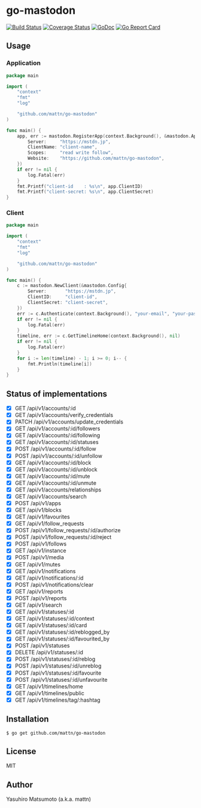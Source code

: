 # go-mastodon

[![Build Status](https://travis-ci.org/mattn/go-mastodon.svg?branch=master)](https://travis-ci.org/mattn/go-mastodon)
[![Coverage Status](https://coveralls.io/repos/github/mattn/go-mastodon/badge.svg?branch=master)](https://coveralls.io/github/mattn/go-mastodon?branch=master)
[![GoDoc](https://godoc.org/github.com/mattn/go-mastodon?status.svg)](http://godoc.org/github.com/mattn/go-mastodon)
[![Go Report Card](https://goreportcard.com/badge/github.com/mattn/go-mastodon)](https://goreportcard.com/report/github.com/mattn/go-mastodon)

## Usage

### Application

```go
package main

import (
	"context"
	"fmt"
	"log"

	"github.com/mattn/go-mastodon"
)

func main() {
	app, err := mastodon.RegisterApp(context.Background(), &mastodon.AppConfig{
		Server:     "https://mstdn.jp",
		ClientName: "client-name",
		Scopes:     "read write follow",
		Website:    "https://github.com/mattn/go-mastodon",
	})
	if err != nil {
		log.Fatal(err)
	}
	fmt.Printf("client-id    : %s\n", app.ClientID)
	fmt.Printf("client-secret: %s\n", app.ClientSecret)
}
```

### Client

```go
package main

import (
	"context"
	"fmt"
	"log"

	"github.com/mattn/go-mastodon"
)

func main() {
	c := mastodon.NewClient(&mastodon.Config{
		Server:       "https://mstdn.jp",
		ClientID:     "client-id",
		ClientSecret: "client-secret",
	})
	err := c.Authenticate(context.Background(), "your-email", "your-password")
	if err != nil {
		log.Fatal(err)
	}
	timeline, err := c.GetTimelineHome(context.Background(), nil)
	if err != nil {
		log.Fatal(err)
	}
	for i := len(timeline) - 1; i >= 0; i-- {
		fmt.Println(timeline[i])
	}
}
```

## Status of implementations

* [x] GET /api/v1/accounts/:id
* [x] GET /api/v1/accounts/verify_credentials
* [x] PATCH /api/v1/accounts/update_credentials
* [x] GET /api/v1/accounts/:id/followers
* [x] GET /api/v1/accounts/:id/following
* [x] GET /api/v1/accounts/:id/statuses
* [x] POST /api/v1/accounts/:id/follow
* [x] POST /api/v1/accounts/:id/unfollow
* [x] GET /api/v1/accounts/:id/block
* [x] GET /api/v1/accounts/:id/unblock
* [x] GET /api/v1/accounts/:id/mute
* [x] GET /api/v1/accounts/:id/unmute
* [x] GET /api/v1/accounts/relationships
* [x] GET /api/v1/accounts/search
* [x] POST /api/v1/apps
* [x] GET /api/v1/blocks
* [x] GET /api/v1/favourites
* [x] GET /api/v1/follow_requests
* [x] POST /api/v1/follow_requests/:id/authorize
* [x] POST /api/v1/follow_requests/:id/reject
* [x] POST /api/v1/follows
* [x] GET /api/v1/instance
* [x] POST /api/v1/media
* [x] GET /api/v1/mutes
* [x] GET /api/v1/notifications
* [x] GET /api/v1/notifications/:id
* [x] POST /api/v1/notifications/clear
* [x] GET /api/v1/reports
* [x] POST /api/v1/reports
* [x] GET /api/v1/search
* [x] GET /api/v1/statuses/:id
* [x] GET /api/v1/statuses/:id/context
* [x] GET /api/v1/statuses/:id/card
* [x] GET /api/v1/statuses/:id/reblogged_by
* [x] GET /api/v1/statuses/:id/favourited_by
* [x] POST /api/v1/statuses
* [x] DELETE /api/v1/statuses/:id
* [x] POST /api/v1/statuses/:id/reblog
* [x] POST /api/v1/statuses/:id/unreblog
* [x] POST /api/v1/statuses/:id/favourite
* [x] POST /api/v1/statuses/:id/unfavourite
* [x] GET /api/v1/timelines/home
* [x] GET /api/v1/timelines/public
* [x] GET /api/v1/timelines/tag/:hashtag

## Installation

```
$ go get github.com/mattn/go-mastodon
```

## License

MIT

## Author

Yasuhiro Matsumoto (a.k.a. mattn)
